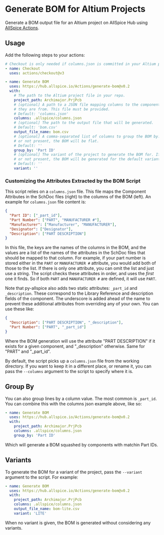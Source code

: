 # Generate BOM for Altium Projects

Generate a BOM output file for an Altium project on AllSpice Hub using [AllSpice Actions](https://learn.allspice.io/docs/actions-cicd).

## Usage

Add the following steps to your actions:

```yaml
# Checkout is only needed if columns.json is committed in your Altium project repo.
- name: Checkout
  uses: actions/checkout@v3

- name: Generate BOM
  uses: https://hub.allspice.io/Actions/generate-bom@v0.2
  with:
    # The path to the Altium project file in your repo.
    project_path: Archimajor.PrjPcb
    # [optional] A path to a JSON file mapping columns to the component attributes
    # they are from. This file must be provided.
    # Default: 'columns.json'
    columns: .allspice/columns.json
    # [optional] The path to the output file that will be generated.
    # Default: 'bom.csv'
    output_file_name: bom.csv
    # [optional] A comma-separated list of columns to group the BOM by. If empty
    # or not present, the BOM will be flat.
    # Default: ''
    group_by: 'Part ID'
    # [optional] The variant of the project to generate the BOM for. If empty
    # or not present, the BOM will be generated for the default variant.
    # Default: ''
    variant: ''
```

### Customizing the Attributes Extracted by the BOM Script

This script relies on a `columns.json` file. This file maps the Component
Attributes in the SchDoc files (right) to the columns of the BOM (left). 
An example for `columns.json` file content is:

```json
{
  "Part ID": ["_part_id"],
  "Part Number": ["PART", "MANUFACTURER #"],
  "Manufacturer": ["Manufacturer", "MANUFACTURER"],
  "Designator": ["Designator"],
  "Description": ["PART DESCRIPTION"]
}
```

In this file, the keys are the names of the columns in the BOM, and the values
are a list of the names of the attributes in the SchDoc files that should be
mapped to that column. For example, if your part number is stored either in the
`PART` or `MANUFACTURER #` attribute, you would add both of those to the list.
If there is only one attribute, you can omit the list and just use a string. The
script checks these attributes in order, and uses the _first_ one it finds. So
if both `PART` and `MANUFACTURER #` are defined, it will use `PART`.

Note that py-allspice also adds two static attributes: `_part_id` and `_description`.
These correspond to the Library Reference and description fields of the
component. The underscore is added ahead of the name to prevent these additional
attributes from overriding any of your own. You can use these like:

```json
{
  "Description": ["PART DESCRIPTION", "_description"],
  "Part Number": ["PART", "_part_id"]
}
```

Where the BOM generation will use the attribute "PART DESCRIPTION" if it exists
for a given component, and "_description" otherwise. Same for "PART" and "_part_id".

By default, the script picks up a `columns.json` file from the working
directory. If you want to keep it in a different place, or rename it, you can
pass the `--columns` argument to the script to specify where it is.

## Group By

You can also group lines by a column value. The most common is `_part_id`. You
can combine this with the columns json example above, like so:

```yaml
- name: Generate BOM
  uses: https://hub.allspice.io/Actions/generate-bom@v0.2
  with:
    project_path: Archimajor.PrjPcb
    columns: .allspice/columns.json
    group_by: 'Part ID'
```

Which will generate a BOM squashed by components with matchin Part IDs.

## Variants

To generate the BOM for a variant of the project, pass the `--variant` argument
to the script. For example:

```yaml
- name: Generate BOM
  uses: https://hub.allspice.io/Actions/generate-bom@v0.2
  with:
    project_path: Archimajor.PrjPcb
    columns: .allspice/columns.json
    output_file_name: bom-lite.csv
    variant: 'LITE'
```

When no variant is given, the BOM is generated without considering any variants.
